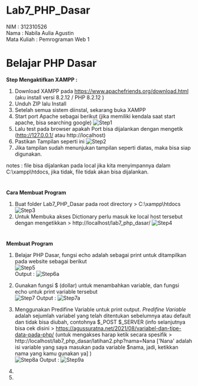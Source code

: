 # Lab7_PHP_Dasar

NIM : 312310526 <br>
Nama : Nabila Aulia Agustin <br>
Mata Kuliah : Pemrograman Web 1

# Belajar PHP Dasar

**Step Mengaktifkan XAMPP :**
1. Download XAMPP pada https://www.apachefriends.org/download.html (aku install versi 8.2.12 / PHP 8.2.12	)
2. Unduh ZIP lalu Install
3. Setelah semua sistem diinstal, sekarang buka XAMPP
4. Start port Apache sebagai berikut (jika memiliki kendala saat start apache, bisa searching google)
![Step1](https://github.com/user-attachments/assets/c414082c-e1b9-4496-aa78-008648b941bc)
5. Lalu test pada browser apakah Port bisa dijalankan dengan mengetik (http://127.0.0.1/ atau http://localhost)
6. Pastikan Tampilan seperti ini
![Step2](https://github.com/user-attachments/assets/c32aa863-a37f-47d4-a6f9-e01e533383c4)
7. Jika tampilan sudah menunjukan tampilan seperti diatas, maka bisa siap digunakan.

notes : file bisa dijalankan pada local jika kita menyimpannya dalam C:\xampp\htdocs, jika tidak, file tidak akan bisa dijalankan.

# 

**Cara Membuat Program**
1. Buat folder Lab7_PHP_Dasar pada root directory > C:\xampp\htdocs
![Step3](https://github.com/user-attachments/assets/731993f0-1cb3-40fa-8702-18e29cd66cdb)
2. Untuk Membuka akses Dictionary perlu masuk ke local host tersebut dengan mengetikkan > http://localhost/lab7_php_dasar/
![Step4](https://github.com/user-attachments/assets/31d7a809-bb3c-4efd-a2f4-d84e886197dd)

# 

**Membuat Program**
1. Belajar PHP Dasar, fungsi echo adalah sebagai print untuk ditampilkan pada website sebagai berikut <br>
![Step5](https://github.com/user-attachments/assets/3ece625f-cb15-43c3-9cf2-9bfbbb69c256) <br>
Output : 
![Step6a](https://github.com/user-attachments/assets/ae703500-d8a0-4935-8e15-dd10d195e387)

2. Gunakan fungsi $ (dollar) untuk menambahkan variable, dan fungsi echo untuk print variable tersebut <br>
![Step7](https://github.com/user-attachments/assets/34e6ec27-67fd-459c-959c-199fe71327b9)
Output : 
![Step7a](https://github.com/user-attachments/assets/4d995bbc-02a0-4ec3-bef6-3f918df14172)

3. Menggunakan Predifine Variable untuk print output. _Predifine Variable_ adalah sejumlah variabel yang telah ditentukan sebelumnya atau default dan tidak bisa diubah, contohnya $_POST $_SERVER (info selanjutnya bisa cek disini > https://agussuratna.net/2021/08/variabel-dan-tipe-data-pada-php/ (untuk mengakses harap ketik secara spesifik > http://localhost/lab7_php_dasar/latihan2.php?nama=Nana ['Nana' adalah isi variable yang saya masukan pada variable $nama, jadi, ketikkan nama yang kamu gunakan ya] )<br>
![Step8a](https://github.com/user-attachments/assets/89e78a2c-496e-4a31-9ca1-31520b5c9d9f)
Output : 
![Step9a](https://github.com/user-attachments/assets/79400145-e2ee-4f3d-993c-e748192c63e2)

4. 
5. 
 
